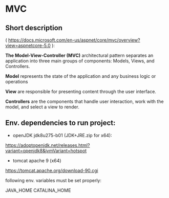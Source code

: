 # MVC

## Short description
( https://docs.microsoft.com/en-us/aspnet/core/mvc/overview?view=aspnetcore-5.0 ):


__The Model-View-Controller (MVC)__ architectural pattern separates an 
application into three main groups of components: Models, Views, and Controllers. 

__Model__
represents the state of the application 
and any business logic or operations

__View__
are responsible for presenting content through the user interface. 

__Controllers__
 are the components that handle user interaction, work with the model, and select a view to render.

## Env. dependencies to run project:

* openJDK jdk8u275-b01 (JDK+JRE.zip for x64):

https://adoptopenjdk.net/releases.html?variant=openjdk8&jvmVariant=hotspot

* tomcat apache 9 (x64)

https://tomcat.apache.org/download-90.cgi

following env. variables must be set properly:

JAVA_HOME
CATALINA_HOME
